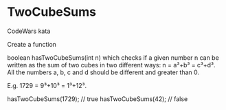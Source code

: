 # TwoCubeSums
CodeWars kata

Create a function

boolean hasTwoCubeSums(int n)
which checks if a given number n can be written as the sum of two cubes in two different ways: n = a³+b³ = c³+d³. All the numbers a, b, c and d should be different and greater than 0.

E.g. 1729 = 9³+10³ = 1³+12³.

hasTwoCubeSums(1729); // true
hasTwoCubeSums(42);   // false
